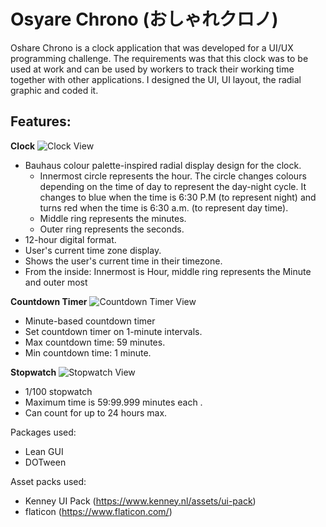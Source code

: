 # Osyare Chrono (おしゃれクロノ)

Oshare Chrono is a clock application that was developed for a UI/UX programming challenge. The requirements was that this clock was to be used at work and can be used by workers to track their working time together with other applications.
I designed the UI, UI layout, the radial graphic and coded it.

## Features:
**Clock**
![Clock View](https://user-images.githubusercontent.com/9075833/225640182-3d851e1d-9be0-4b80-880a-cb8593ba7c1f.png)

- Bauhaus colour palette-inspired radial display design for the clock.
  - Innermost circle represents the hour. The circle changes colours depending on the time of day to represent the day-night cycle. It changes to blue when the time is 6:30 P.M (to represent night) and turns red when the time is 6:30 a.m. (to represent day time).
  - Middle ring represents the minutes.
  - Outer ring represents the seconds.
- 12-hour digital format.
- User's current time zone display.
- Shows the user's current time in their timezone.
- From the inside: Innermost is Hour, middle ring represents the Minute and outer most 

**Countdown Timer**
![Countdown Timer View](https://user-images.githubusercontent.com/9075833/225640667-bca4f855-fe64-453b-b4d5-298545294bac.png)

- Minute-based countdown timer
- Set countdown timer on 1-minute intervals.
- Max countdown time: 59 minutes.
- Min countdown time: 1 minute.

**Stopwatch**
![Stopwatch View](https://user-images.githubusercontent.com/9075833/225640631-ecacec0b-13ab-488e-8ecd-6f11ac0e18f9.png)

- 1/100 stopwatch
- Maximum time is 59:99.999 minutes each .
- Can count for up to 24 hours max.

Packages used:
- Lean GUI
- DOTween

Asset packs used:
- Kenney UI Pack (https://www.kenney.nl/assets/ui-pack)
- flaticon (https://www.flaticon.com/)
